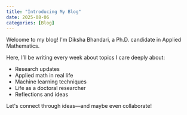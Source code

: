```yaml
---
title: "Introducing My Blog"
date: 2025-08-06
categories: [Blog]
---
```


Welcome to my blog! I'm Diksha Bhandari, a Ph.D. candidate in Applied Mathematics.

Here, I’ll be writing every week about topics I care deeply about:  
- Research updates  
- Applied math in real life  
- Machine learning techniques  
- Life as a doctoral researcher  
- Reflections and ideas  

Let's connect through ideas—and maybe even collaborate!
